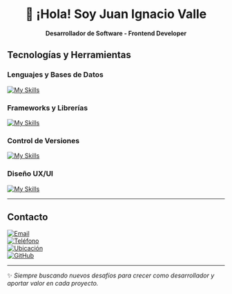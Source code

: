 <div align="center">

# 👋 ¡Hola! Soy Juan Ignacio Valle  

**Desarrollador de Software - Frontend Developer**  

</div>

## Tecnologías y Herramientas

### Lenguajes y Bases de Datos
[![My Skills](https://skillicons.dev/icons?i=html,css,js,dotnet,mysql,sqlite,supabase)](https://skillicons.dev)

### Frameworks y Librerías
[![My Skills](https://skillicons.dev/icons?i=electron,tailwind)](https://skillicons.dev)

### Control de Versiones
[![My Skills](https://skillicons.dev/icons?i=git,github)](https://skillicons.dev)

### Diseño UX/UI
[![My Skills](https://skillicons.dev/icons?i=figma,ai)](https://skillicons.dev)

---


## Contacto

[![Email](https://img.shields.io/badge/Email-D14836?style=for-the-badge&logo=gmail&logoColor=white)](mailto:juanignaciovalle84@gmail.com)  
[![Teléfono](https://img.shields.io/badge/Teléfono-25D366?style=for-the-badge&logo=whatsapp&logoColor=white)](tel:+543572538359)  
[![Ubicación](https://img.shields.io/badge/Pilar%2C%20Córdoba-FF5733?style=for-the-badge&logo=google-maps&logoColor=white)]()  
[![GitHub](https://img.shields.io/badge/GitHub-181717?style=for-the-badge&logo=github&logoColor=white)](https://github.com/juanvalle17)  

---

✨ *Siempre buscando nuevos desafíos para crecer como desarrollador y aportar valor en cada proyecto.*  
